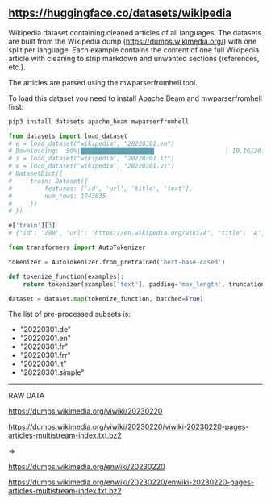 ## https://huggingface.co/datasets/wikipedia

Wikipedia dataset containing cleaned articles of all languages. The datasets are built from the Wikipedia dump (https://dumps.wikimedia.org/) with one split per language. Each example contains the content of one full Wikipedia article with cleaning to strip markdown and unwanted sections (references, etc.).

The articles are parsed using the mwparserfromhell tool.

To load this dataset you need to install Apache Beam and mwparserfromhell first:

```sh
pip3 install datasets apache_beam mwparserfromhell
```

```py
from datasets import load_dataset
# e = load_dataset("wikipedia", "20220301.en")
# Downloading:  50%|████████████████████▍                   | 10.1G/20.3G [02:26<02:11, 77.4MB/s]
# i = load_dataset("wikipedia", "20220301.it")
# v = load_dataset("wikipedia", "20220301.vi")
# DatasetDict({
#     train: Dataset({
#         features: ['id', 'url', 'title', 'text'],
#         num_rows: 1743035
#     })
# })

e['train'][3]
# {'id': '290', 'url': 'https://en.wikipedia.org/wiki/A', 'title': 'A', 'text': 'A, or a, is the first letter and the first vowel of the modern English alphabet and the ISO basic Latin alphabet. Its name in English is a (pronounced ), plural aes. It is similar in shape to the Ancient Greek letter alpha, from which it derives. The uppercase version consists of the two slanting sides ...'}

from transformers import AutoTokenizer

tokenizer = AutoTokenizer.from_pretrained('bert-base-cased')

def tokenize_function(examples):
    return tokenizer(examples['text'], padding='max_length', truncation=True)

dataset = dataset.map(tokenize_function, batched=True)

```

The list of pre-processed subsets is:
- "20220301.de"
- "20220301.en"
- "20220301.fr"
- "20220301.frr"
- "20220301.it"
- "20220301.simple"


- - -


RAW DATA

https://dumps.wikimedia.org/viwiki/20230220

https://dumps.wikimedia.org/viwiki/20230220/viwiki-20230220-pages-articles-multistream-index.txt.bz2

=>

https://dumps.wikimedia.org/enwiki/20230220

https://dumps.wikimedia.org/enwiki/20230220/enwiki-20230220-pages-articles-multistream-index.txt.bz2

